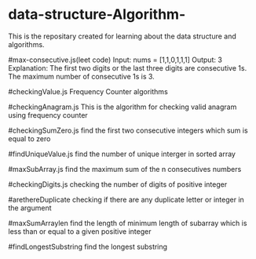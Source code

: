 # data-structure-Algorithm-

This is the repositary created for learning about the data structure and algorithms.

#max-consecutive.js(leet code)
Input: nums = [1,1,0,1,1,1]
Output: 3
Explanation: The first two digits or the last three digits are consecutive 1s. The maximum number of consecutive 1s is 3.

#checkingValue.js
Frequency Counter algorithms

#checkingAnagram.js
This is the algorithm for checking valid anagram using frequency counter

#checkingSumZero.js
find the first two consecutive integers which sum is equal to zero

#findUniqueValue.js
find the number of unique interger in sorted array

#maxSubArray.js
find the maximum sum of the n consecutives numbers

#checkingDigits.js
checking the number of digits of positive integer

#arethereDuplicate
checking if there are any duplicate letter or integer in the argument

#maxSumArraylen
find the length of minimum length of subarray which is less than or equal to a given positive integer

#findLongestSubstring
find the longest substring
